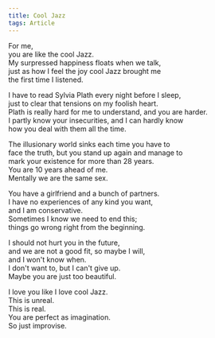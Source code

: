 ```yaml
---
title: Cool Jazz
tags: Article
---
```


For me,   
you are like the cool Jazz.  
My surpressed happiness floats when we talk,   
just as how I feel the joy cool Jazz brought me   
the first time I listened.   

<!--more-->

I have to read Sylvia Plath every night before I sleep,  
just to clear that tensions on my foolish heart.  
Plath is really hard for me to understand, and you are harder.  
I partly know your insecurities, and I can hardly know   
how you deal with them all the time.   

The illusionary world sinks each time you have to  
face the truth, but you stand up again and manage to  
mark your existence for more than 28 years.  
You are 10 years ahead of me.  
Mentally we are the same sex.  

You have a girlfriend and a bunch of partners.  
I have no experiences of any kind you want,  
and I am conservative.  
Sometimes I know we need to end this;  
things go wrong right from the beginning.  

I should not hurt you in the future,  
and we are not a good fit, so maybe I will,  
and I won't know when.  
I don't want to, but I can't give up.  
Maybe you are just too beautiful.  

I love you like I love cool Jazz.  
This is unreal.  
This is real.  
You are perfect as imagination.  
So just improvise.  